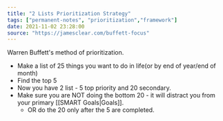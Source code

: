 ```yaml
---
title: "2 Lists Prioritization Strategy"
tags: ["permanent-notes", "prioritization","framework"]
date: 2021-11-02 23:28:00
source: "https://jamesclear.com/buffett-focus"
---
```


Warren Buffett's method of prioritization.

- Make a list of 25 things you want to do in life(or by end of year/end of month)
- Find the top 5
- Now you have 2 list - 5 top priority and 20 secondary. 
- Make sure you are NOT doing the bottom 20 - it will distract you from your primary [[SMART Goals|Goals]].
	- OR do the 20 only after the 5 are completed.
